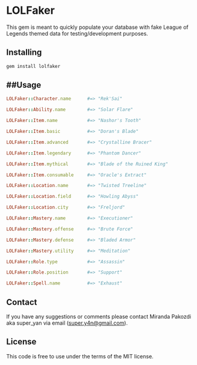 LOLFaker
=====
This gem is meant to quickly populate your database with fake League of Legends themed data for testing/development purposes.

Installing
----------
```bash
gem install lolfaker
```

##Usage
-----
```ruby
LOLFaker::Character.name      #=> "Rek'Sai"

LOLFaker::Ability.name        #=> "Solar Flare"

LOLFaker::Item.name           #=> "Nashor's Tooth"

LOLFaker::Item.basic          #=> "Doran's Blade"

LOLFaker::Item.advanced       #=> "Crystalline Bracer"

LOLFaker::Item.legendary      #=> "Phantom Dancer"

LOLFaker::Item.mythical       #=> "Blade of the Ruined King"

LOLFaker::Item.consumable     #=> "Oracle's Extract"

LOLFaker::Location.name       #=> "Twisted Treeline"

LOLFaker::Location.field      #=> "Howling Abyss"

LOLFaker::Location.city       #=> "Freljord"

LOLFaker::Mastery.name        #=> "Executioner"

LOLFaker::Mastery.offense     #=> "Brute Force"

LOLFaker::Mastery.defense     #=> "Bladed Armor"

LOLFaker::Mastery.utility     #=> "Meditation"

LOLFaker::Role.type           #=> "Assassin"

LOLFaker::Role.position       #=> "Support"

LOLFaker::Spell.name          #=> "Exhaust"

```
Contact
-------
If you have any suggestions or comments please contact Miranda Pakozdi aka super_yan via email (super.y4n@gmail.com).

License
-------
This code is free to use under the terms of the MIT license.
